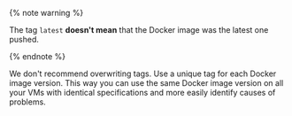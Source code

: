 {% note warning %}

The tag `latest` **doesn't mean** that the Docker image was the latest one pushed.

{% endnote %}

We don't recommend overwriting tags. Use a unique tag for each Docker image version. This way you can use the same Docker image version on all your VMs with identical specifications and more easily identify causes of problems.


